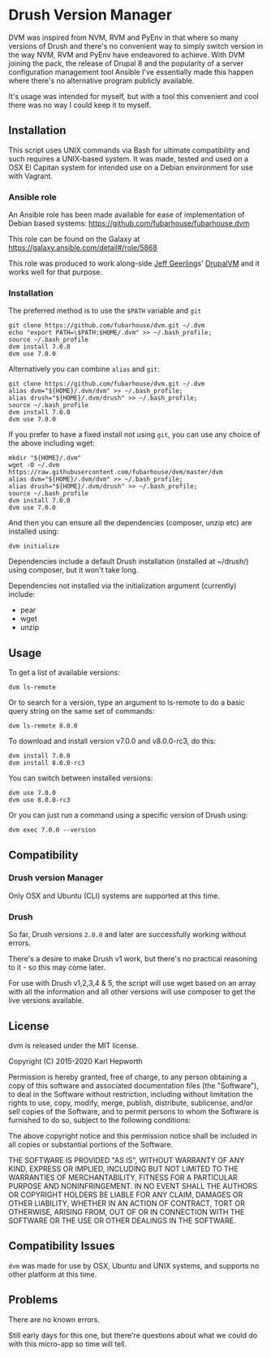 # Drush Version Manager

DVM was inspired from NVM, RVM and PyEnv in that where so many versions of Drush and there's no convenient way to simply switch version in the way NVM, RVM and PyEnv have endeavored to achieve. With DVM joining the pack, the release of Drupal 8 and the popularity of a server configuration management tool Ansible I've essentially made this happen where there's no alternative program publicly available.

It's usage was intended for myself, but with a tool this convenient and cool there was no way I could keep it to myself.

## Installation

This script uses UNIX commands via Bash for ultimate compatibility and such requires a UNIX-based system.
It was made, tested and used on a OSX El Capitan system for intended use on a Debian environment for use with Vagrant.

### Ansible role

  An Ansible role has been made available for ease of implementation of Debian based systems: https://github.com/fubarhouse/fubarhouse.dvm

  This role can be found on the Galaxy at https://galaxy.ansible.com/detail#/role/5868

  This role was produced to work along-side [Jeff Geerling](https://twitter.com/geerlingguy)s' [DrupalVM](http://www.drupalvm.com/) and it works well for that purpose.

### Installation

The preferred method is to use the `$PATH` variable and `git`

    git clone https://github.com/fubarhouse/dvm.git ~/.dvm
    echo "export PATH=\$PATH:$HOME/.dvm" >> ~/.bash_profile;
    source ~/.bash_profile
    dvm install 7.0.0
    dvm use 7.0.0

Alternatively you can combine `alias` and `git`:

    git clone https://github.com/fubarhouse/dvm.git ~/.dvm
    alias dvm="${HOME}/.dvm/dvm" >> ~/.bash_profile;
    alias drush="${HOME}/.dvm/drush" >> ~/.bash_profile;
    source ~/.bash_profile
    dvm install 7.0.0
    dvm use 7.0.0

If you prefer to have a fixed install not using `git`, you can use any choice of the above including wget:

    mkdir "${HOME}/.dvm"
    wget -O ~/.dvm https://raw.githubusercontent.com/fubarhouse/dvm/master/dvm
    alias dvm="${HOME}/.dvm/dvm" >> ~/.bash_profile;
    alias drush="${HOME}/.dvm/drush" >> ~/.bash_profile;
    source ~/.bash_profile
    dvm install 7.0.0
    dvm use 7.0.0

And then you can ensure all the dependencies (composer, unzip etc) are installed using:

    dvm initialize

Dependencies include a default Drush installation (installed at ~/drush/) using composer, but it won't take long.

Dependencies not installed via the initialization argument (currently) include:

* pear
* wget
* unzip

## Usage

To get a list of available versions:

    dvm ls-remote

Or to search for a version, type an argument to ls-remote to do a basic query string on the same set of commands:

    dvm ls-remote 8.0.0

To download and install version v7.0.0 and v8.0.0-rc3, do this:

    dvm install 7.0.0
    dvm install 8.0.0-rc3

You can switch between installed versions:

    dvm use 7.0.0
    dvm use 8.0.0-rc3

Or you can just run a command using a specific version of Drush using:

    dvm exec 7.0.0 --version

## Compatibility

### Drush version Manager

Only OSX and Ubuntu (CLI) systems are supported at this time.

### Drush

So far, Drush versions `2.0.0` and later are successfully working without errors.

There's a desire to make Drush v1 work, but there's no practical reasoning to it - so this may come later.

For use with Drush v1,2,3,4 & 5, the script will use wget based on an array with all the information and all other versions will use composer to get the live versions available.

## License

dvm is released under the MIT license.

Copyright (C) 2015-2020 Karl Hepworth

Permission is hereby granted, free of charge, to any person obtaining a copy of this software and associated documentation files (the "Software"), to deal in the Software without restriction, including without limitation the rights to use, copy, modify, merge, publish, distribute, sublicense, and/or sell copies of the Software, and to permit persons to whom the Software is furnished to do so, subject to the following conditions:

The above copyright notice and this permission notice shall be included in all copies or substantial portions of the Software.

THE SOFTWARE IS PROVIDED "AS IS", WITHOUT WARRANTY OF ANY KIND, EXPRESS OR IMPLIED, INCLUDING BUT NOT LIMITED TO THE WARRANTIES OF MERCHANTABILITY, FITNESS FOR A PARTICULAR PURPOSE AND NONINFRINGEMENT. IN NO EVENT SHALL THE AUTHORS OR COPYRIGHT HOLDERS BE LIABLE FOR ANY CLAIM, DAMAGES OR OTHER LIABILITY, WHETHER IN AN ACTION OF CONTRACT, TORT OR OTHERWISE, ARISING FROM, OUT OF OR IN CONNECTION WITH THE SOFTWARE OR THE USE OR OTHER DEALINGS IN THE SOFTWARE.

## Compatibility Issues

`dvm` was made for use by OSX, Ubuntu and UNIX systems, and supports no other platform at this time.

## Problems

There are no known errors.

Still early days for this one, but there're questions about what we could do with this micro-app so time will tell.
